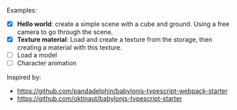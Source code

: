 
Examples:
- [x] **Hello world**: create a simple scene with a cube and ground. Using a free camera to go through the scene.
- [x] **Texture material**: Load and create a texture from the storage, then creating a material with this texture.
- [ ] Load a model
- [ ] Character animation

Inspired by:
- https://github.com/pandadelphin/babylonjs-typescript-webpack-starter
- https://github.com/oktinaut/babylonjs-typescript-starter
